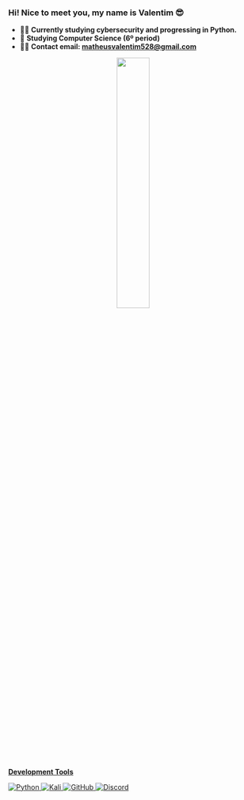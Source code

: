 ### Hi! Nice to meet you, my name is Valentim 😎

- 🐱‍👤 **Currently studying cybersecurity and progressing in Python.**
- 🌱 **Studying Computer Science (6º period)**
- 🐱‍🏍 **Contact email: matheusvalentim528@gmail.com**

<div align="center">
  <a href="https://github.com/vallentiim">
  <img width="36%" src="https://github-readme-stats.vercel.app/api/top-langs/?username=vallentiim&layout=compact&langs_count=7&theme=dark"/>
</div>

##

**Development Tools**

  ![Python](https://img.shields.io/badge/python-23323330&?style=for-the-badge&logo=python&logoColor=ffdd54)
  ![Kali](https://img.shields.io/badge/Kali-23323330&?style=for-the-badge&logo=kalilinux&logoColor=white)
  ![GitHub](https://img.shields.io/static/v1?style=for-the-badge&message=GitHub&color=%23323330&logo=GitHub&logoColor=FFFFFF&label=)
  ![Discord](https://img.shields.io/badge/-Discord-%23323330?logo=Discord&logoColor=4169e1&style=for-the-badge)
    
</div>
    

##
